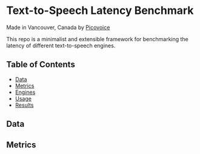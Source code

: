 # Text-to-Speech Latency Benchmark

Made in Vancouver, Canada by [Picovoice](https://picovoice.ai)

This repo is a minimalist and extensible framework for benchmarking the latency of different text-to-speech engines.

## Table of Contents

- [Data](#data)
- [Metrics](#metrics)
- [Engines](#engines)
- [Usage](#usage)
- [Results](#results)

## Data

## Metrics
